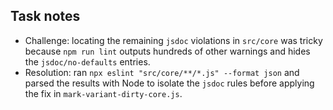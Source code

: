 ## Task notes

- Challenge: locating the remaining `jsdoc` violations in `src/core` was tricky because `npm run lint` outputs hundreds of other warnings and hides the `jsdoc/no-defaults` entries.
- Resolution: ran `npx eslint "src/core/**/*.js" --format json` and parsed the results with Node to isolate the `jsdoc` rules before applying the fix in `mark-variant-dirty-core.js`.
